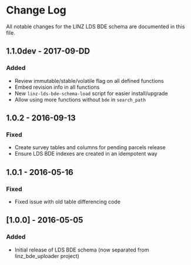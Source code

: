 # Change Log

All notable changes for the LINZ LDS BDE schema are documented in this file.

## 1.1.0dev - 2017-09-DD
### Added
- Review immutable/stable/volatile flag on all defined functions
- Embed revision info in all functions
- New `linz-lds-bde-schema-load` script for easier install/upgrade
- Allow using more functions without `bde` in `search_path`

## 1.0.2 - 2016-09-13
### Fixed
- Create survey tables and columns for pending parcels release
- Ensure LDS BDE indexes are created in an idempotent way

## 1.0.1 - 2016-05-16
### Fixed
- Fixed issue with old table differencing code

## [1.0.0] - 2016-05-05
### Added
- Initial release of LDS BDE schema (now separated from linz_bde_uploader project)
